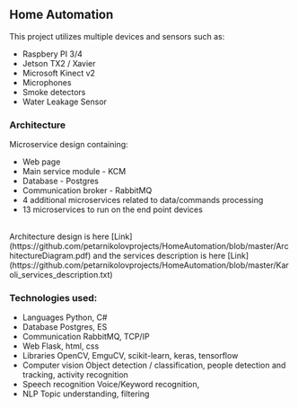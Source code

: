 ## **Home Automation**

This project utilizes multiple devices and sensors such as:
 - Raspbery PI 3/4
 - Jetson TX2 / Xavier
 - Microsoft Kinect v2
 - Microphones
 - Smoke detectors
 - Water Leakage Sensor
 
 
### Architecture
Microservice design containing:
- Web page 
- Main service module - KCM
- Database - Postgres
- Communication broker - RabbitMQ
- 4 additional microservices related to data/commands processing 
- 13 microservices to run on the end point devices 
<br/>
Architecture design is here [Link](https://github.com/petarnikolovprojects/HomeAutomation/blob/master/ArchitectureDiagram.pdf) and the services description is here [Link](https://github.com/petarnikolovprojects/HomeAutomation/blob/master/Karoli_services_description.txt)


### Technologies used:
- Languages
	Python, C#
- Database
	Postgres, ES
- Communication
	RabbitMQ, TCP/IP
- Web
	Flask, html, css
- Libraries
	OpenCV, EmguCV, scikit-learn, keras, tensorflow
- Computer vision
	Object detection / classification, people detection and tracking, activity recognition
- Speech recognition
	Voice/Keyword recognition, 
- NLP 
	Topic understanding, filtering
	
